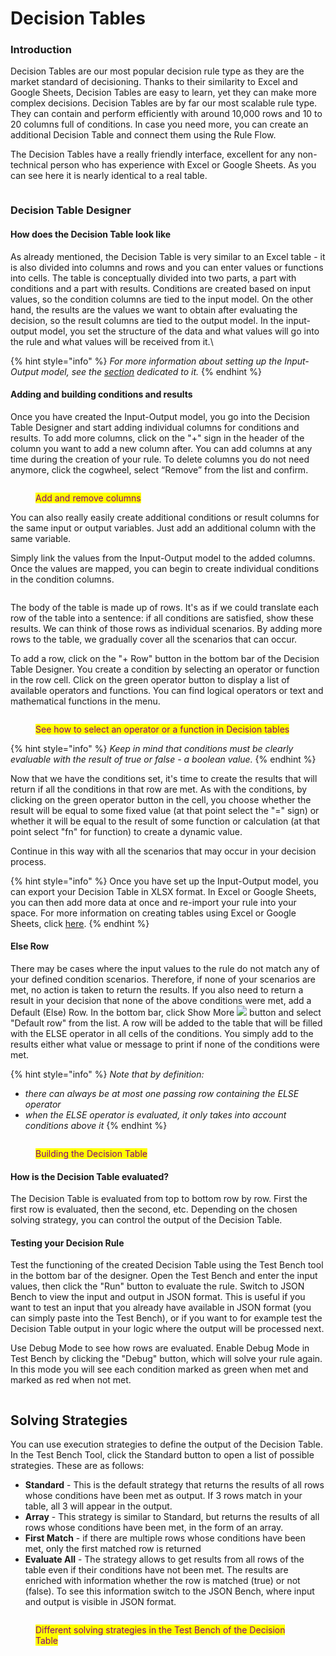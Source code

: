 # Decision Tables

### Introduction

Decision Tables are our most popular decision rule type as they are the market standard of decisioning. Thanks to their similarity to Excel and Google Sheets, Decision Tables are easy to learn, yet they can make more complex decisions. Decision Tables are by far our most scalable rule type. They can contain and perform efficiently with around 10,000 rows and 10 to 20 columns full of conditions. In case you need more, you can create an additional Decision Table and connect them using the Rule Flow.

The Decision Tables have a really friendly interface, excellent for any non-technical person who has experience with Excel or Google Sheets. As you can see here it is nearly identical to a real table.

<figure><img src="../../.gitbook/assets/Lugagge weight.png" alt=""><figcaption></figcaption></figure>

### Decision Table Designer

#### How does the Decision Table look like

As already mentioned, the Decision Table is very similar to an Excel table - it is also divided into columns and rows and you can enter values or functions into cells. The table is conceptually divided into two parts, a part with conditions and a part with results. Conditions are created based on input values, so the condition columns are tied to the input model. On the other hand, the results are the values we want to obtain after evaluating the decision, so the result columns are tied to the output model. In the input-output model, you set the structure of the data and what values will go into the rule and what values will be received from it.\


{% hint style="info" %}
_For more information about setting up the Input-Output model, see the_ [_section_](https://app.gitbook.com/s/-MN4F4-qybg8XDATvios/decision-tables/input-and-output) _dedicated to it._&#x20;
{% endhint %}

#### Adding and building conditions and results

Once you have created the Input-Output model, you go into the Decision Table Designer and start adding individual columns for conditions and results. To add more columns, click on the "+" sign in the header of the column you want to add a new column after. You can add columns at any time during the creation of your rule. To delete columns you do not need anymore, click the cogwheel, select “Remove” from the list and confirm.

<figure><img src="../../.gitbook/assets/addingcolumnstable.gif" alt=""><figcaption><p><mark style="color:purple;">Add and remove columns</mark></p></figcaption></figure>

You can also really easily create additional conditions or result columns for the same input or output variables. Just add an additional column with the same variable.

Simply link the values from the Input-Output model to the added columns. Once the values are mapped, you can begin to create individual conditions in the condition columns.

<figure><img src="../../.gitbook/assets/bindcolumnstomodel.gif" alt=""><figcaption></figcaption></figure>

The body of the table is made up of rows. It's as if we could translate each row of the table into a sentence: if all conditions are satisfied, show these results. We can think of those rows as individual scenarios. By adding more rows to the table, we gradually cover all the scenarios that can occur.

To add a row, click on the "+ Row" button in the bottom bar of the Decision Table Designer. You create a condition by selecting an operator or function in the row cell. Click on the green operator button to display a list of available operators and functions. You can find logical operators or text and mathematical functions in the menu.

<figure><img src="../../.gitbook/assets/selecoperatortable.gif" alt=""><figcaption><p><mark style="color:purple;">See how to select an operator or a function in Decision tables</mark></p></figcaption></figure>

{% hint style="info" %}
_Keep in mind that conditions must be clearly evaluable with the result of true or false - a boolean value._
{% endhint %}

Now that we have the conditions set, it's time to create the results that will return if all the conditions in that row are met. As with the conditions, by clicking on the green operator button in the cell, you choose whether the result will be equal to some fixed value (at that point select the "=" sign) or whether it will be equal to the result of some function or calculation (at that point select "fn" for function) to create a dynamic value.

Continue in this way with all the scenarios that may occur in your decision process.

{% hint style="info" %}
Once you have set up the Input-Output model, you can export your Decision Table in XLSX format. In Excel or Google Sheets, you can then add more data at once and re-import your rule into your space. For more information on creating tables using Excel or Google Sheets, click [here](https://app.gitbook.com/s/-MN4F4-qybg8XDATvios/decision-tables/manage-tables-excel-gsheets).
{% endhint %}

#### Else Row

There may be cases where the input values to the rule do not match any of your defined condition scenarios. Therefore, if none of your scenarios are met, no action is taken to return the results. If you also need to return a result in your decision that none of the above conditions were met, add a Default (Else) Row. In the bottom bar, click Show More ![](<../../.gitbook/assets/busrurulescontextmenubutton (2).png>) button and select "Default row" from the list. A row will be added to the table that will be filled with the ELSE operator in all cells of the conditions. You simply add to the results either what value or message to print if none of the conditions were met.

{% hint style="info" %}
_Note that by definition:_

* _there can always be at most one passing row containing the ELSE operator_
* _when the ELSE operator is evaluated, it only takes into account conditions above it_
{% endhint %}

<figure><img src="../../.gitbook/assets/buildtable.gif" alt=""><figcaption><p><mark style="color:purple;">Building the Decision Table</mark></p></figcaption></figure>

#### How is the Decision Table evaluated?

The Decision Table is evaluated from top to bottom row by row. First the first row is evaluated, then the second, etc. Depending on the chosen solving strategy, you can control the output of the Decision Table.

#### Testing your Decision Rule

Test the functioning of the created Decision Table using the Test Bench tool in the bottom bar of the designer. Open the Test Bench and enter the input values, then click the "Run" button to evaluate the rule. Switch to JSON Bench to view the input and output in JSON format. This is useful if you want to test an input that you already have available in JSON format (you can simply paste into the Test Bench), or if you want to for example test the Decision Table output in your logic where the output will be processed next.

Use Debug Mode to see how rows are evaluated. Enable Debug Mode in Test Bench by clicking the "Debug" button, which will solve your rule again. In this mode you will see each condition marked as green when met and marked as red when not met.

<figure><img src="../../.gitbook/assets/testbench.gif" alt=""><figcaption></figcaption></figure>

## Solving Strategies

You can use execution strategies to define the output of the Decision Table. In the Test Bench Tool, click the Standard button to open a list of possible strategies. These are as follows:&#x20;

* **Standard** - This is the default strategy that returns the results of all rows whose conditions have been met as output. If 3 rows match in your table, all 3 will appear in the output.
* **Array** - This strategy is similar to Standard, but returns the results of all rows whose conditions have been met, in the form of an array.
* **First Match** - if there are multiple rows whose conditions have been met, only the first matched row is returned
* **Evaluate All** - The strategy allows to get results from all rows of the table even if their conditions have not been met. The results are enriched with information whether the row is matched (true) or not (false). To see this information switch to the JSON Bench, where input and output is visible in JSON format.

<figure><img src="../../.gitbook/assets/strategytable.gif" alt=""><figcaption><p><mark style="color:purple;">Different solving strategies in the Test Bench of the Decision Table</mark></p></figcaption></figure>
